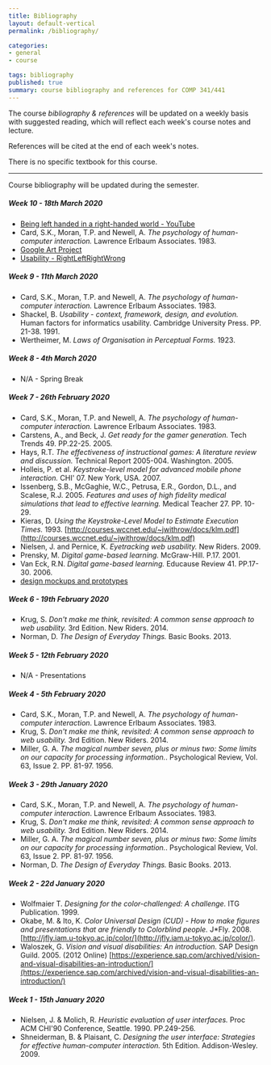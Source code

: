 ```yaml
---
title: Bibliography
layout: default-vertical
permalink: /bibliography/

categories:
- general
- course

tags: bibliography
published: true
summary: course bibliography and references for COMP 341/441
---
```


The course *bibliography & references* will be updated on a weekly basis with suggested reading, which will reflect each week's course notes and lecture.

References will be cited at the end of each week's notes.

There is no specific textbook for this course.

***

Course bibliography will be updated during the semester.

<!-- 
##### Week 15 - 24th April 2019

  * N/A

##### Week 14 - 17th April 2019

  * Nielsen, J. *Heuristic evaluation.* Usability inspection methods. New York. John Wiley and Sons. P. 30. 1994.
  * Shackel, B. *Usability - context, framework, design, and evolution.* Human factors for informatics usability. Cambridge University Press. PP. 21-38. 1991.
  * Wharton, C. et al. *The cognitive walkthrough method: A practitioner's guide.* Usability inspection methods. New York. John Wiley and Sons. PP. 105-140. 1994.

##### Week 13 - 10th April 2019

  * Carstens, A., and Beck, J. *Get ready for the gamer generation.* Tech Trends 49. PP.22-25. 2005.
  * Nielsen, J. *Heuristic evaluation.* Usability inspection methods. New York. John Wiley and Sons. P. 30. 1994.
  * Robinson, W.L. *Conscious competency - the mark of a competent instructor.* Personnel Journal, 53. PP. 538-9. 1974.
  * Tyldesley, D.A. *Employing usability engineering in the development of office products.* Computer Journal, Vol. 31. No. 5, PP. 431-436. 1988.

##### Week 12 - 3rd April 2019

  * Card, S.K., Moran, T.P. and Newell, A. *The psychology of human-computer interaction.* Lawrence Erlbaum Associates. 1983.
  * Cooper, A. et al. *About Face 3: The essentials of interaction design.* Wiley. 2007.

##### Week 11 - 27th March 2019

  * Shackel, B. *Usability - context, framework, design, and evolution.* Human factors for informatics usability. Cambridge University Press. PP. 21-38. 1991.
-->

##### Week 10 - 18th March 2020

  * [Being left handed in a right-handed world - YouTube](https://www.youtube.com/watch?v=g1swN72r5Fk)
  * Card, S.K., Moran, T.P. and Newell, A. *The psychology of human-computer interaction.* Lawrence Erlbaum Associates. 1983.
  * [Google Art Project](http://goo.gl/zyGHqb)
  * [Usability - RightLeftRightWrong](http://www.rightleftrightwrong.com/issues_tools.html)

##### Week 9 - 11th March 2020

  * Card, S.K., Moran, T.P. and Newell, A. *The psychology of human-computer interaction.* Lawrence Erlbaum Associates. 1983.
  * Shackel, B. *Usability - context, framework, design, and evolution.* Human factors for informatics usability. Cambridge University Press. PP. 21-38. 1991.
  * Wertheimer, M. *Laws of Organisation in Perceptual Forms.* 1923.

##### Week 8 - 4th March 2020

  * N/A - Spring Break

##### Week 7 - 26th February 2020

  * Card, S.K., Moran, T.P. and Newell, A. *The psychology of human-computer interaction.* Lawrence Erlbaum Associates. 1983.
  * Carstens, A., and Beck, J. *Get ready for the gamer generation.* Tech Trends 49. PP.22-25. 2005.
  * Hays, R.T. *The effectiveness of instructional games: A literature review and discussion.* Technical Report 2005-004. Washington. 2005.
  * Holleis, P. et al. *Keystroke-level model for advanced mobile phone interaction.* CHI' 07. New York, USA. 2007.
  * Issenberg, S.B., McGaghie, W.C., Petrusa, E.R., Gordon, D.L., and Scalese, R.J. 2005. *Features and uses of high fidelity medical simulations that lead to effective learning.* Medical Teacher 27. PP. 10-29.
  * Kieras, D. *Using the Keystroke-Level Model to Estimate Execution Times.* 1993. [http://courses.wccnet.edu/~jwithrow/docs/klm.pdf](http://courses.wccnet.edu/~jwithrow/docs/klm.pdf)
  * Nielsen, J. and Pernice, K. *Eyetracking web usability.* New Riders. 2009.
  * Prensky, M. *Digital game-based learning.* McGraw-Hill. P.17. 2001.
  * Van Eck, R.N. *Digital game-based learning.* Educause Review 41. PP.17-30. 2006.
  * [design mockups and prototypes](/assets/docs/extras/design-mockups-hci.pdf)

##### Week 6 - 19th February 2020

  * Krug, S. *Don't make me think, revisited: A common sense approach to web usability.* 3rd Edition. New Riders. 2014.
  * Norman, D. *The Design of Everyday Things.* Basic Books. 2013.

##### Week 5 - 12th February 2020

  * N/A - Presentations

##### Week 4 - 5th February 2020

  * Card, S.K., Moran, T.P. and Newell, A. *The psychology of human-computer interaction*. Lawrence Erlbaum Associates. 1983.
  * Krug, S. *Don't make me think, revisited: A common sense approach to web usability.* 3rd Edition. New Riders. 2014.
  * Miller, G. A. *The magical number seven, plus or minus two: Some limits on our capacity for processing information.*. Psychological Review, Vol. 63, Issue 2. PP. 81-97. 1956.

##### Week 3 - 29th January 2020

  * Card, S.K., Moran, T.P. and Newell, A. *The psychology of human-computer interaction*. Lawrence Erlbaum Associates. 1983.
  * Krug, S. *Don't make me think, revisited: A common sense approach to web usability.* 3rd Edition. New Riders. 2014.
  * Miller, G. A. *The magical number seven, plus or minus two: Some limits on our capacity for processing information.*. Psychological Review, Vol. 63, Issue 2. PP. 81-97. 1956.
  * Norman, D. *The Design of Everyday Things.* Basic Books. 2013.

##### Week 2 - 22d January 2020

  * Wolfmaier T. *Designing for the color-challenged: A challenge.* ITG Publication. 1999.
  * Okabe, M. & Ito, K. *Color Universal Design (CUD) - How to make figures and presentations that are friendly to Colorblind people.* J*Fly. 2008. [http://jfly.iam.u-tokyo.ac.jp/color/](http://jfly.iam.u-tokyo.ac.jp/color/).
  * Waloszek, G. *Vision and visual disabilities: An introduction.* SAP Design Guild. 2005. (2012 Online)
    [https://experience.sap.com/archived/vision-and-visual-disabilities-an-introduction/](https://experience.sap.com/archived/vision-and-visual-disabilities-an-introduction/)

##### Week 1 - 15th January 2020

  * Nielsen, J. & Molich, R. *Heuristic evaluation of user interfaces.* Proc ACM CHI'90 Conference, Seattle. 1990. PP.249-256.
  * Shneiderman, B. & Plaisant, C. *Designing the user interface: Strategies for effective human-computer interaction.* 5th Edition. Addison-Wesley. 2009.